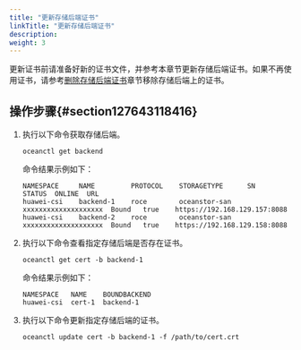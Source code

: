 ```yaml
---
title: "更新存储后端证书"
linkTitle: "更新存储后端证书"
description: 
weight: 3
---
```


更新证书前请准备好新的证书文件，并参考本章节更新存储后端证书。如果不再使用证书，请参考[删除存储后端证书](/docs/storage-backend-management/adding-a-certificate-to-a-storage-backend/deleting-a-storage-backend-certificate)章节移除存储后端上的证书。

## 操作步骤{#section127643118416}

1.  执行以下命令获取存储后端。

    ```
    oceanctl get backend 
    ```

    命令结果示例如下：

    ```
    NAMESPACE     NAME         PROTOCOL    STORAGETYPE      SN                    STATUS  ONLINE  URL                 
    huawei-csi    backend-1    roce        oceanstor-san    xxxxxxxxxxxxxxxxxxxx  Bound   true    https://192.168.129.157:8088   
    huawei-csi    backend-2    roce        oceanstor-san    xxxxxxxxxxxxxxxxxxxx  Bound   true    https://192.168.129.158:8088  
    ```

2.  执行以下命令查看指定存储后端是否存在证书。

    ```
    oceanctl get cert -b backend-1
    ```

    命令结果示例如下：

    ```
    NAMESPACE   NAME    BOUNDBACKEND    
    huawei-csi  cert-1  backend-1  
    ```

3.  执行以下命令更新指定存储后端的证书。

    ```
    oceanctl update cert -b backend-1 -f /path/to/cert.crt
    ```

